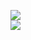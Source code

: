 [![](https://img.shields.io/badge/Made%20With-Github%20Spray-lightgrey.svg?style=for-the-badge&logo=github)](https://github.com/Annihil/github-spray#237)  
[![](https://i.imgur.com/2DrTn0Z.gif)](https://github.com/Annihil/github-spray)